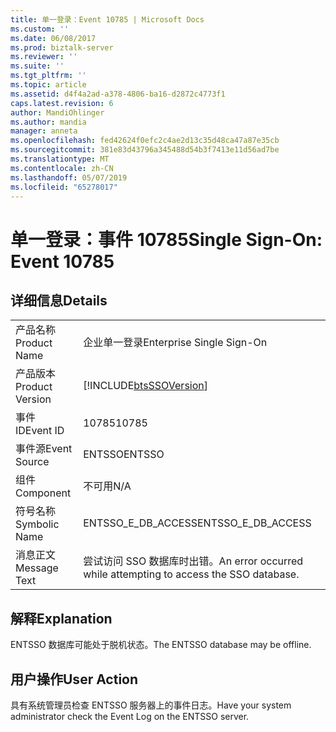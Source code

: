 ```yaml
---
title: 单一登录：Event 10785 | Microsoft Docs
ms.custom: ''
ms.date: 06/08/2017
ms.prod: biztalk-server
ms.reviewer: ''
ms.suite: ''
ms.tgt_pltfrm: ''
ms.topic: article
ms.assetid: d4f4a2ad-a378-4806-ba16-d2872c4773f1
caps.latest.revision: 6
author: MandiOhlinger
ms.author: mandia
manager: anneta
ms.openlocfilehash: fed42624f0efc2c4ae2d13c35d48ca47a87e35cb
ms.sourcegitcommit: 381e83d43796a345488d54b3f7413e11d56ad7be
ms.translationtype: MT
ms.contentlocale: zh-CN
ms.lasthandoff: 05/07/2019
ms.locfileid: "65278017"
---
```

# <a name="single-sign-on-event-10785"></a><span data-ttu-id="0534b-102">单一登录：事件 10785</span><span class="sxs-lookup"><span data-stu-id="0534b-102">Single Sign-On: Event 10785</span></span>
## <a name="details"></a><span data-ttu-id="0534b-103">详细信息</span><span class="sxs-lookup"><span data-stu-id="0534b-103">Details</span></span>  
  
|                 |                                                                |
|-----------------|----------------------------------------------------------------|
|  <span data-ttu-id="0534b-104">产品名称</span><span class="sxs-lookup"><span data-stu-id="0534b-104">Product Name</span></span>   |                   <span data-ttu-id="0534b-105">企业单一登录</span><span class="sxs-lookup"><span data-stu-id="0534b-105">Enterprise Single Sign-On</span></span>                    |
| <span data-ttu-id="0534b-106">产品版本</span><span class="sxs-lookup"><span data-stu-id="0534b-106">Product Version</span></span> |   [!INCLUDE[btsSSOVersion](../includes/btsssoversion-md.md)]   |
|    <span data-ttu-id="0534b-107">事件 ID</span><span class="sxs-lookup"><span data-stu-id="0534b-107">Event ID</span></span>     |                             <span data-ttu-id="0534b-108">10785</span><span class="sxs-lookup"><span data-stu-id="0534b-108">10785</span></span>                              |
|  <span data-ttu-id="0534b-109">事件源</span><span class="sxs-lookup"><span data-stu-id="0534b-109">Event Source</span></span>   |                             <span data-ttu-id="0534b-110">ENTSSO</span><span class="sxs-lookup"><span data-stu-id="0534b-110">ENTSSO</span></span>                             |
|    <span data-ttu-id="0534b-111">组件</span><span class="sxs-lookup"><span data-stu-id="0534b-111">Component</span></span>    |                              <span data-ttu-id="0534b-112">不可用</span><span class="sxs-lookup"><span data-stu-id="0534b-112">N/A</span></span>                               |
|  <span data-ttu-id="0534b-113">符号名称</span><span class="sxs-lookup"><span data-stu-id="0534b-113">Symbolic Name</span></span>  |                       <span data-ttu-id="0534b-114">ENTSSO_E_DB_ACCESS</span><span class="sxs-lookup"><span data-stu-id="0534b-114">ENTSSO_E_DB_ACCESS</span></span>                       |
|  <span data-ttu-id="0534b-115">消息正文</span><span class="sxs-lookup"><span data-stu-id="0534b-115">Message Text</span></span>   | <span data-ttu-id="0534b-116">尝试访问 SSO 数据库时出错。</span><span class="sxs-lookup"><span data-stu-id="0534b-116">An error occurred while attempting to access the SSO database.</span></span> |
  
## <a name="explanation"></a><span data-ttu-id="0534b-117">解释</span><span class="sxs-lookup"><span data-stu-id="0534b-117">Explanation</span></span>  
 <span data-ttu-id="0534b-118">ENTSSO 数据库可能处于脱机状态。</span><span class="sxs-lookup"><span data-stu-id="0534b-118">The ENTSSO database may be offline.</span></span>  
  
## <a name="user-action"></a><span data-ttu-id="0534b-119">用户操作</span><span class="sxs-lookup"><span data-stu-id="0534b-119">User Action</span></span>  
 <span data-ttu-id="0534b-120">具有系统管理员检查 ENTSSO 服务器上的事件日志。</span><span class="sxs-lookup"><span data-stu-id="0534b-120">Have your system administrator check the Event Log on the ENTSSO server.</span></span>